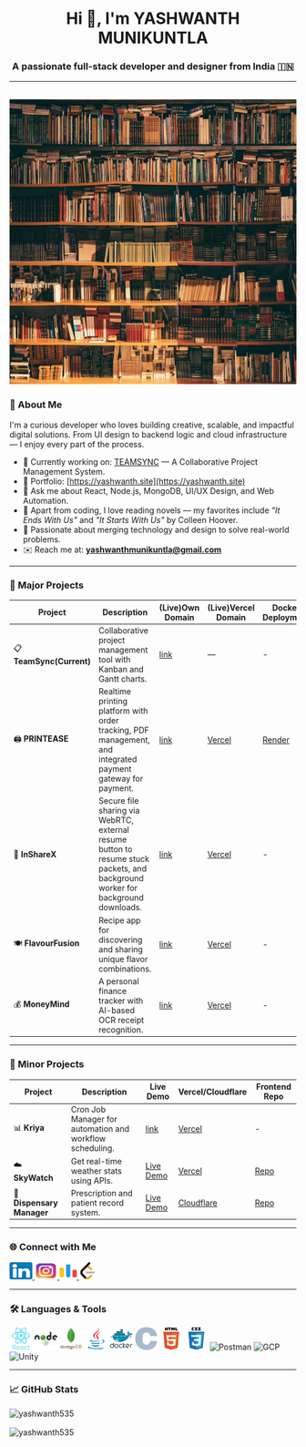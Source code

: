 <h1 align="center">Hi 👋, I'm YASHWANTH MUNIKUNTLA</h1>
<h3 align="center">A passionate full-stack developer and designer from India 🇮🇳</h3>

---
<br><img src="assets/library.webp" height="500" width="800"/>
</br>
### 🧠 About Me

I'm a curious developer who loves building creative, scalable, and impactful digital solutions. From UI design to backend logic and cloud infrastructure — I enjoy every part of the process.

- 🔭 Currently working on: [TEAMSYNC](https://github.com/yashwanth535/teamsync-frontend) — A Collaborative Project Management System.
- 💼 Portfolio: [https://yashwanth.site](https://yashwanth.site)
- 💬 Ask me about React, Node.js, MongoDB, UI/UX Design, and Web Automation.
- 📖 Apart from coding, I love reading novels — my favorites include _"It Ends With Us"_ and _"It Starts With Us"_ by Colleen Hoover.
- 🎯 Passionate about merging technology and design to solve real-world problems.
- ✉️ Reach me at: **yashwanthmunikuntla@gmail.com**
---

### 🚀 Major Projects

| Project         | Description                                                               | (Live)Own Domain | (Live)Vercel Domain | Docker Deployment | Frontend Repo | Backend Repo |
|----------------|---------------------------------------------------------------------------|------------|--------------|--------------------|----------------|---------------|
| 📋 **TeamSync(Current)**          | Collaborative project management tool with Kanban and Gantt charts.   | [link](https://teamsync.yashwanth.site/) | — | - | [Frontend](https://github.com/yashwanth535/teamsync-frontend) | [Backend](https://github.com/yashwanth535/teamsync-backend) |
| 🖨️ **PRINTEASE**        | Realtime printing platform with order tracking, PDF management, and integrated payment gateway for payment.     | [link](https://printease.yashwanth.site/) | [Vercel](https://print-ease-frontend.vercel.app) | [Render](https://printease-docker-full-stack.onrender.com) | [Frontend](https://github.com/yashwanth535/PrintEase-frontend) | [Backend](https://github.com/yashwanth535/PrintEase-backend) |
| 🔄 **InShareX**          | Secure file sharing via WebRTC, external resume button to resume stuck packets, and background worker for background downloads.                      | [link](https://insharex.yashwanth.site/) | [Vercel](https://insharex-frontend.vercel.app) | - | [Frontend](https://github.com/yashwanth535/insharex-frontend) | [WebSocket](https://github.com/yashwanth535/insharex-webSocket) |
| 🍽️ **FlavourFusion**     | Recipe app for discovering and sharing unique flavor combinations.    | [link](https://flavourfusion.yashwanth.site/) | [Vercel](https://fusion-frontend-omega.vercel.app) | - | [Frontend](https://github.com/yashwanth535/Fusion-Frontend) | [Backend](https://github.com/yashwanth535/Fusion-Backend) |
| 💰 **MoneyMind**         | A personal finance tracker with AI-based OCR receipt recognition.     | [link](https://moneymind.yashwanth.site/) | [Vercel](https://moneymind-frontend.vercel.app) | - | [Frontend](https://github.com/yashwanth535/moneymind-frontend) | [Backend](https://github.com/yashwanth535/moneymind-backend) |



---

### 🧪 Minor Projects

| Project                 | Description                              | Live Demo | Vercel/Cloudflare | Frontend Repo |
|-------------------------|------------------------------------------|-----------|-------------------|----------------|
| 📊 **Kriya**             | Cron Job Manager for automation and workflow scheduling.              | [link](https://kriya.yashwanth.site/) | [Vercel](https://kriya-frontend-ten.vercel.app) | - | [Frontend](https://github.com/yashwanth535/kriya-frontend) | [Backend](https://github.com/yashwanth535/kriya-backend) |
| ☁️ **SkyWatch**          | Get real-time weather stats using APIs.   | [Live Demo](https://skywatch.yashwanth.site/) | [Vercel](https://skywatch.vercel.app) | [Repo](https://github.com/yashwanth535/skywatch) |
| 🏥 **Dispensary Manager** | Prescription and patient record system.   | [Live Demo](https://dispensarymanagement.yashwanth.site/) | [Cloudflare](https://patient-prescription.pages.dev/) | [Repo](https://github.com/yashwanth535/patient-prescription) |

  ---
### 🌐 Connect with Me

<p align="left">
  <a href="https://linkedin.com/in/yashwanth-munikuntla" target="blank">
    <img src="assets/linkedin.svg" height="30" width="40" />
  </a>
  <a href="https://instagram.com/yashwanth_munikuntla" target="blank">
    <img src="assets/instagram.svg" height="30" width="40" />
  </a>
  <a href="https://codeforces.com/profile/yashwanth9966" target="blank">
    <img src="assets/codeforces.png" height="30" width="30" />
  </a>
  <a href="https://leetcode.com/yashwanth535" target="blank">
    <img src="assets/leetcode.png" height="30" width="30" />
  </a>
</p>

---

### 🛠️ Languages & Tools

<p align="left">
  <img src="https://raw.githubusercontent.com/devicons/devicon/master/icons/react/react-original-wordmark.svg" alt="React" width="40" height="40"/>
  <img src="https://raw.githubusercontent.com/devicons/devicon/master/icons/nodejs/nodejs-original-wordmark.svg" alt="Node.js" width="40" height="40"/>
  <img src="https://raw.githubusercontent.com/devicons/devicon/master/icons/mongodb/mongodb-original-wordmark.svg" alt="MongoDB" width="40" height="40"/>
  <img src="https://raw.githubusercontent.com/devicons/devicon/master/icons/java/java-original.svg" alt="Java" width="40" height="40"/>
  <img src="https://raw.githubusercontent.com/devicons/devicon/master/icons/docker/docker-original-wordmark.svg" alt="Docker" width="40" height="40"/>
  <img src="https://raw.githubusercontent.com/devicons/devicon/master/icons/c/c-original.svg" alt="C" width="40" height="40"/>
  <img src="https://raw.githubusercontent.com/devicons/devicon/master/icons/html5/html5-original-wordmark.svg" alt="HTML5" width="40" height="40"/>
  <img src="https://raw.githubusercontent.com/devicons/devicon/master/icons/css3/css3-original-wordmark.svg" alt="CSS3" width="40" height="40"/>
  <img src="https://www.vectorlogo.zone/logos/getpostman/getpostman-icon.svg" alt="Postman" width="40" height="40"/>
  <img src="https://www.vectorlogo.zone/logos/google_cloud/google_cloud-icon.svg" alt="GCP" width="40" height="40"/>
  <img src="https://www.vectorlogo.zone/logos/unity3d/unity3d-icon.svg" alt="Unity" width="40" height="40"/>
<!--   <img src="https://www.vectorlogo.zone/logos/kubernetes/kubernetes-icon.svg" alt="Kubernetes" width="40" height="40"/> -->
<!--   <img src="https://raw.githubusercontent.com/devicons/devicon/master/icons/oracle/oracle-original.svg" alt="Oracle DB" width="40" height="40"/> -->
</p>

---

### 📈 GitHub Stats
<p>
  <img align="center" src="https://yashwanth535.vercel.app/api/stats.svg" alt="yashwanth535" width="450"/>
</p>
<p>
  <img align="center" src="https://yashwanth535.vercel.app/api/streak.svg" alt="yashwanth535" width="450"/>
</p>

